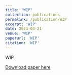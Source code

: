 ```yaml
---
title: "WIP"
collection: publications
permalink: /publication/WIP
excerpt: 'WIP'
date: 2023-04-21
venue: 'WIP'
paperurl: 'WIP'
citation: 'WIP'
---
```

WIP

[Download paper here](http://academicpages.github.io/files/paper1.pdf)
